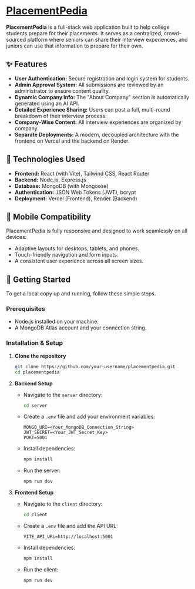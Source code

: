 # [PlacementPedia](https://placementpedia.vercel.app)

**PlacementPedia** is a full-stack web application built to help college students prepare for their placements. It serves as a centralized, crowd-sourced platform where seniors can share their interview experiences, and juniors can use that information to prepare for their own.

## ✨ Features

- **User Authentication:** Secure registration and login system for students.
- **Admin Approval System:** All submissions are reviewed by an administrator to ensure content quality.
- **Dynamic Company Info:** The "About Company" section is automatically generated using an AI API.
- **Detailed Experience Sharing:** Users can post a full, multi-round breakdown of their interview process.
- **Company-Wise Content:** All interview experiences are organized by company.
- **Separate Deployments:** A modern, decoupled architecture with the frontend on Vercel and the backend on Render.

## 🧰 Technologies Used

- **Frontend:** React (with Vite), Tailwind CSS, React Router
- **Backend:** Node.js, Express.js
- **Database:** MongoDB (with Mongoose)
- **Authentication:** JSON Web Tokens (JWT), bcrypt
- **Deployment:** Vercel (Frontend), Render (Backend)

## 📱 Mobile Compatibility

PlacementPedia is fully responsive and designed to work seamlessly on all devices:

- Adaptive layouts for desktops, tablets, and phones.
- Touch-friendly navigation and form inputs.
- A consistent user experience across all screen sizes.

## 🚀 Getting Started

To get a local copy up and running, follow these simple steps.

### Prerequisites

- Node.js installed on your machine.
- A MongoDB Atlas account and your connection string.

### Installation & Setup

1. **Clone the repository**
   ```bash
   git clone https://github.com/your-username/placementpedia.git
   cd placementpedia
   ```

2. **Backend Setup**
   - Navigate to the `server` directory:
     ```bash
     cd server
     ```
   - Create a `.env` file and add your environment variables:
     ```
     MONGO_URI=<Your_MongoDB_Connection_String>
     JWT_SECRET=<Your_JWT_Secret_Key>
     PORT=5001
     ```
   - Install dependencies:
     ```bash
     npm install
     ```
   - Run the server:
     ```bash
     npm run dev
     ```

3. **Frontend Setup**
   - Navigate to the `client` directory:
     ```bash
     cd client
     ```
   - Create a `.env` file and add the API URL:
     ```
     VITE_API_URL=http://localhost:5001
     ```
   - Install dependencies:
     ```bash
     npm install
     ```
   - Run the client:
     ```bash
     npm run dev
     ```
